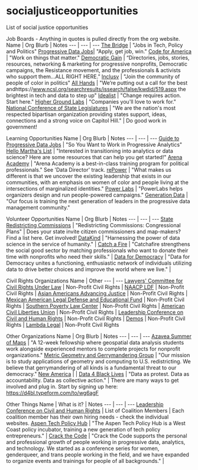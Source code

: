 # socialjusticeopportunities
List of social justice opportunities


Job Boards - Anything in quotes is pulled directly from the org website.  
Name | Org Blurb | Notes
--- | --- | --- 
[The Bridge](https://jobs.thebridgework.com/) | "Jobs in Tech, Policy and Politics"
[Progressive Data Jobs](https://progressivedatajobs.org/)| "Apply, get job, win."
[Code for America](https://jobs.codeforamerica.org/) | "Work on things that matter."
[Democratic Gain](https://careercenter.democraticgain.org/) | “Directories, jobs, stories, resources, networking & marketing for progressive nonprofits, Democratic campaigns, the Resistance movement, and the professionals & activists who support them...ALL RIGHT HERE.”
[Inclusv](https://inclusv.com/) | "Join the community of people of color in politics"
[All Hands](https://www.all-hands.us/) | "We’re putting out a call for the best andhttps://www.ncsl.org/searchresults/issearch/false/kwdid/519.aspx the brightest in tech and data to step up"
[Idealist](https://www.idealist.org/en/) | "Change requires action. Start here."
[Higher Ground Labs](https://jobs.highergroundlabs.com/) | "Companies you'll love to work for."
[National Conference of State Legislatures](https://www.ncsl.org/searchresults/issearch/false/kwdid/519.aspx) | "We are the nation's most respected bipartisan organization providing states support, ideas, connections and a strong voice on Capitol Hill." | Do good work in government!

Learning Opportunities
Name | Org Blurb | Notes
--- | --- | --- 
[Guide to Progressive Data Jobs](https://www.guide.progressivedatajobs.org/) | "So You Want to Work in Progressive Analytics"
[Hello Martha's List](http://hellomartha.co/resources.html) | "Interested in transitioning into analytics or data science? Here are some resources that can help you get started!"
[Arena Academy](https://arena.run/academy) | "Arena Academy is a best-in-class training program for political professionals." See 'Data Director' track.
[rePower](https://repower.org) | "What makes us different is that we uncover the existing leadership that exists in our communities, with an emphasis on women of color and people living at the intersections of marginalized identities."
[Power Labs](https://powerlabs.io/) | "PowerLabs helps organizers design and run people-powered campaigns."
[Generation Data](https://www.generationdata.org/) | "Our focus is training the next generation of leaders in the progressive data management community."

Volunteer Opportunities
Name | Org Blurb | Notes
--- | --- | --- 
[State Redistricting Commissions](https://www.ncsl.org/research/redistricting/redistricting-commissions-congressional-plans.aspx) | "Redistricting Commissions: Congressional Plans" | Does your state invite citizen commissioners and map-makers? Find a list here. Get involved!
[DataKind](https://www.datakind.org/) | "Harnessing the power of data science in the service of humanity." |
[Catch a Fire](https://www.catchafire.org/) | "Catchafire strengthens the social good sector by matching professionals who want to donate their time with nonprofits who need their skills." |
[Data for Democracy](https://www.datafordemocracy.org/) | "Data for Democracy unites a functioning, enthusiastic network of individuals utilizing data to drive better choices and improve the world where we live." | 



Civil Rights Organizations
Name | Other
--- | --- 
[Lawyers' Committee for Civil Rights Under Law](https://lawyerscommittee.org/career-opportunities/) | Non-Profit Civil Rights | 
[NAACP LDF](https://www.naacpldf.org/about-us/careers/) | Non-Profit Civil Rights | 
[Asian Americans Advancing Justice](https://www.advancingjustice-aajc.org/get-involved/job-opportunities) | Non-Profit Civil Rights |
[Mexican American Legal Defense and Educational Fund](https://www.maldef.org/about/career-opportunities/career-opportunities-one-page/) | Non-Profit Civil Rights |
[Southern Poverty Law Center](https://www.splcenter.org/about/careers/jobs) | Non-Profit Civil Rights | 
[American Civil Liberties Union](https://www.aclu.org/careers/) | Non-Profit Civil Rights |
[Leadership Conference on Civil and Human Rights](https://www.google.com/search?rlz=1C1CHBF_enUS896US896&biw=634&bih=543&ei=sCHgXo-mDLCLwbkPpOCK8As&q=leadership+conference+on+civil+rights+jobs&oq=leadership+conference+on+civil+rights+jobs&gs_lcp=CgZwc3ktYWIQAzIGCAAQFhAeMgYIABAWEB46BAgAEEc6BAgAEEM6BwgAELEDEEM6BQgAELEDOgIIADoFCAAQkQJQuKQDWILKA2DzygNoAHADeACAAaIBiAHpCJIBAzcuNJgBAKABAaoBB2d3cy13aXo&sclient=psy-ab&ved=0ahUKEwiPvqvQ9_XpAhWwRTABHSSwAr4Q4dUDCAw&uact=5) | Non-Profit Civil Rights |
[Demos](https://www.demos.org/about/careers) | Non-Profit Civil Rights | 
[Lambda Legal](https://www.lambdalegal.org/about-us/jobs) | Non-Profit Civil Rights

Other Organizations
Name | Org Blurb | Notes
--- | --- | --- 
[Azavea Summer of Maps](https://www.summerofmaps.com/) | "A 12-week fellowship where geospatial data analysis students work alongside experienced mentors to complete projects for nonprofit organizations."
[Metric Geometry and Gerrymandering Group](https://mggg.org/) |  "Our mission is to study applications of geometry and computing to U.S. redistricting. We believe that gerrymandering of all kinds is a fundamental threat to our democracy."
[New America](https://www.newamerica.org/jobs/) |  | 
[Data 4 Black Lives](http://d4bl.org/) | "Data as protest. Data as accountability. Data as collective action." | There are many ways to get involved and plug in. Start by signing up here: https://d4bl.typeform.com/to/wg6agF 

Other Things
Name | What is it? | Notes
--- | --- | ---
[Leadership Conference on Civil and Human Rights](https://civilrights.org/about/the-coalition/) | List of Coalition Members | Each coalition member has their own hiring needs - check the individual websites.
[Aspen Tech Policy Hub](https://www.aspentechpolicyhub.org/) | "The Aspen Tech Policy Hub is a West Coast policy incubator, training a new generation of tech policy entrepreneurs." |
[Crack the Code](https://www.crackthecode.io/) | "Crack the Code supports the personal and professional growth of people working in progressive data, analytics, and technology. We started as a conference series for women, genderqueer, and trans people working in the field, and we have expanded to organize events and trainings for people of all backgrounds." |






